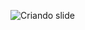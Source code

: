![Criando slide](https://github.com/LuisAraujo/jogo-snake-oficina-canvas/blob/main/screens/screen_create.png?raw=true)